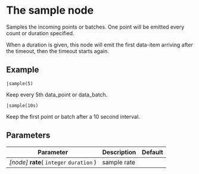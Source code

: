The sample node
=====================

Samples the incoming points or batches.
One point will be emitted every count or duration specified.

When a duration is given, this node will emit the first data-item arriving after the timeout, 
then the timeout starts again.

Example
-------
```dfs  
|sample(5)
```
Keep every 5th data_point or data_batch.

```dfs  
|sample(10s)
```

Keep the first point or batch after a 10 second interval.


Parameters
----------

Parameter     | Description | Default 
--------------|-------------|--------- 
_[node]_ **rate**( `integer` `duration` )| sample rate | 
